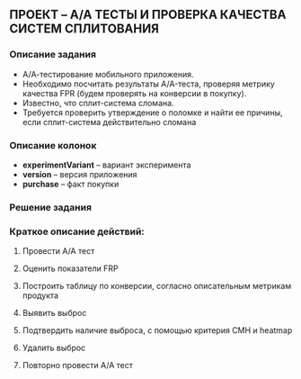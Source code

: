 ## ПРОЕКТ – A/A ТЕСТЫ И ПРОВЕРКА КАЧЕСТВА СИСТЕМ СПЛИТОВАНИЯ


### Описание задания
- А/А-тестирование мобильного приложения.   
- Необходимо посчитать результаты A/A-теста, проверяя метрику качества FPR (будем проверять на конверсии в покупку).   
- Известно, что сплит-система сломана.   
- Требуется проверить утверждение о поломке и найти ее причины, если сплит-система действительно сломана


### Описание колонок
- **experimentVariant** – вариант эксперимента
- **version** – версия приложения
- **purchase** – факт покупки

### Решение задания 

### Краткое описание действий:
1. Провести A/A тест


3. Оценить показатели FRP


5. Построить таблицу по конверсии, согласно описательным метрикам продукта


7. Выявить выброс


9. Подтвердить наличие выброса, с помощью критерия CMH и heatmap


11. Удалить выброс


13. Повторно провести A/A тест
